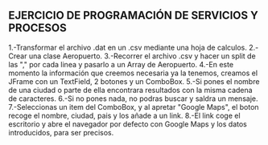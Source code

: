 EJERCICIO DE PROGRAMACIÓN DE SERVICIOS Y PROCESOS
--------------------------------------------------------
1.-Transformar el archivo .dat en un .csv mediante una hoja de calculos.
2.-Crear una clase Aeropuerto.
3.-Recorrer el archivo .csv y hacer un split de las "," por cada linea y pasarlo a un Array de Aeropuerto.
4.-En este momento la información que creemos necesaria ya la tenemos, creamos el JFrame con un TextField, 2 botones y un ComboBox.
5.-Si pones el nombre de una ciudad o parte de ella encontrara resultados con la misma cadena de caracteres.
6.-Si no pones nada, no podras buscar y saldra un mensaje.
7.-Seleccionas un item del ComboBox, y al apretar "Google Maps", el boton recoge el nombre, ciudad, pais y los añade a un link.
8.-El link coge el escritorio y abre el navegador por defecto con Google Maps y los datos introducidos, para ser precisos.
